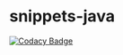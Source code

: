 # snippets-java
[![Codacy Badge](https://api.codacy.com/project/badge/Grade/ba5fc5f491fa4567a493c6432a08dd62)](https://app.codacy.com/manual/cn-src/snippets-java?utm_source=github.com&utm_medium=referral&utm_content=cn-src/snippets-java&utm_campaign=Badge_Grade_Dashboard)